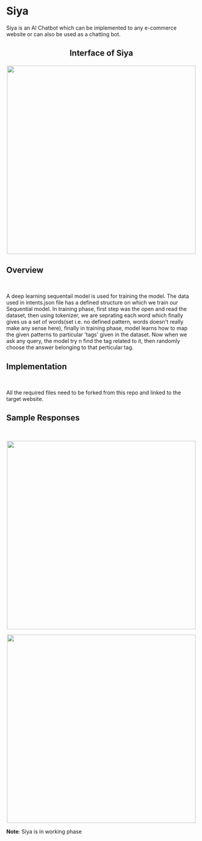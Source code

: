 # Siya
Siya is an AI Chatbot which can be implemented to any e-commerce website or can also be used as a chatting bot. <br>
<h2><p align="center">
   Interface of Siya
</p></h2>
<p align="center">
  <img width="500" src="https://user-images.githubusercontent.com/93676625/160544848-2583388e-5911-4c5d-ae85-b85e35bb4c1a.png" >
</p>
<h2>Overview</h2><br>
<p>A deep learning sequentail model is used for training the model. The data used in intents.json file has a defined structure on which we train our Sequential model. In training phase, first step was the open and read the dataset, then using tokenizer, we are seprating each word which finally gives us a set of words(set i.e. no defined pattern, words doesn't really make any sense here), finally in training phase, model learns how to map the given patterns to particular 'tags' given in the dataset. Now when we ask any query, the model try n find the tag related to it, then randomly choose the answer belonging to that perticular tag.</p>
<h2>Implementation</h2><br>
<p>All the required files need to be forked from this repo and linked to the target website.</p>
<h2>Sample Responses</h2><br>
<p align="center">
  <img width="500" src="https://user-images.githubusercontent.com/93676625/160546691-d78c8c1a-643e-41c8-9346-f836f03cd20a.png" >
</p>
<p align="center">
  <img width="500" src="https://user-images.githubusercontent.com/93676625/160547181-eec1af83-78d0-4087-b22a-5d3a14c6085a.png" >
</p>
<p><strong>Note</strong>:  Siya is in working phase</p>
